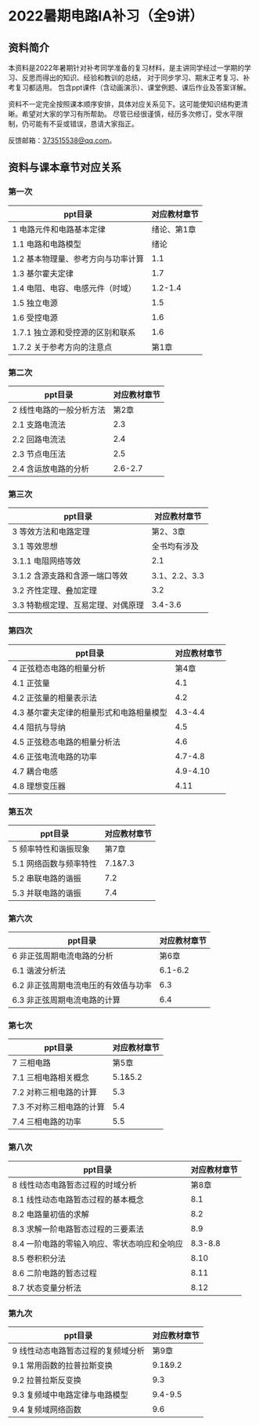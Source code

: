# 2022暑期电路IA补习（全9讲）
## 资料简介
本资料是2022年暑期针对补考同学准备的复习材料，是主讲同学经过一学期的学习、反思而得出的知识、经验和教训的总结，
对于同步学习、期末正考复习、补考复习都适用。
包含ppt课件（含动画演示）、课堂例题、课后作业及答案详解。

资料不一定完全按照课本顺序安排，具体对应关系见下。这可能使知识结构更清晰。希望对大家的学习有所帮助。
尽管已经很谨慎，经历多次修订，受水平限制，仍可能有不妥或错误，恳请大家指正。

反馈邮箱：373515538@qq.com。
## 资料与课本章节对应关系
### 第一次
|ppt目录	|对应教材章节|
|----|----|
|1 电路元件和电路基本定律|	绪论、第1章|
|1.1 电路和电路模型	|绪论|
|1.2 基本物理量、参考方向与功率计算|	1.1|
|1.3 基尔霍夫定律|	1.7|
1.4 电阻、电容、电感元件（时域）|	1.2-1.4
1.5  独立电源|	1.5
1.6  受控电源	|1.6
1.7.1 独立源和受控源的区别和联系|	1.6
1.7.2  关于参考方向的注意点|	第1章
### 第二次
|ppt目录	|对应教材章节|
|----|----|
2 线性电路的一般分析方法|	第2章
2.1  支路电流法|	2.3
2.2  回路电流法|	2.4
2.3  节点电压法|	2.5
2.4 含运放电路的分析|	2.6-2.7
### 第三次
|ppt目录	|对应教材章节|
|----|----|
3 等效方法和电路定理|	第2、3章
3.1 等效思想|	全书均有涉及
3.1.1 电阻网络等效|	2.1
3.1.2 含源支路和含源一端口等效|	3.1、2.2、3.3
3.2 齐性定理、叠加定理|	3.2
3.3 特勒根定理、互易定理、对偶原理|	3.4-3.6
### 第四次
|ppt目录	|对应教材章节|
|----|----|
4 正弦稳态电路的相量分析|	第4章
4.1 正弦量|	4.1
4.2 正弦量的相量表示法|	4.2
4.3 基尔霍夫定律的相量形式和电路相量模型|	4.3-4.4
4.4 阻抗与导纳|	4.5
4.5 正弦稳态电路的相量分析法|	4.6
4.6 正弦电流电路的功率|	4.7-4.8
4.7 耦合电感|	4.9-4.10
4.8 理想变压器|	4.11
### 第五次
|ppt目录	|对应教材章节|
|----|----|
5 频率特性和谐振现象|	第7章
5.1 网络函数与频率特性|	7.1&7.3
5.2 串联电路的谐振|	7.2
5.3  并联电路的谐振|	7.4
### 第六次
|ppt目录	|对应教材章节|
|----|----|
6 非正弦周期电流电路的分析|	第6章
6.1 谐波分析法|	6.1-6.2
6.2 非正弦周期电流电压的有效值与功率|	6.3
6.3 非正弦周期电流电路的计算|	6.4
### 第七次
|ppt目录	|对应教材章节|
|----|----|
7 三相电路|	第5章
7.1 三相电路相关概念|	5.1&5.2
7.2 对称三相电路的计算|	5.3
7.3 不对称三相电路的计算|	5.4
7.4 三相电路的功率|	5.5
### 第八次
|ppt目录	|对应教材章节|
|----|----|
8 线性动态电路暂态过程的时域分析|	第8章
8.1 线性动态电路暂态过程的基本概念|	8.1
8.2 电路量初值的求解|	8.2
8.3 求解一阶电路暂态过程的三要素法|	8.9
8.4 一阶电路的零输入响应、零状态响应和全响应|	8.3-8.8
8.5 卷积积分法|	8.10
8.6 二阶电路的暂态过程|	8.11
8.7 状态变量分析法|	8.12
### 第九次
|ppt目录	|对应教材章节|
|----|----|
9 线性动态电路暂态过程的复频域分析|	第9章
9.1 常用函数的拉普拉斯变换|	9.1&9.2
9.2 拉普拉斯反变换|	9.3
9.3 复频域中电路定律与电路模型|	9.4-9.5
9.4 复频域网络函数|	9.6
